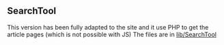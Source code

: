 ## SearchTool
This version has been fully adapted to the site and it use PHP to get the article pages (which is not possible with JS)
The files are in [lib/SearchTool](/Website-Modules/tree/main/SearchTool%20(with%20PHP)/lib/SearchTool)
